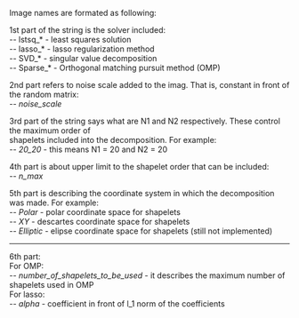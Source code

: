 Image names are formated as following:  

1st part of the string is the solver included:  
    -- lstsq_* - least squares solution  
    -- lasso_* - lasso regularization method  
    -- SVD_* - singular value decomposition  
    -- Sparse_* - Orthogonal matching pursuit method (OMP)  

2nd part refers to noise scale added to the imag. That is, constant in front of the random matrix:  
    -- *_noise_scale_*  
  
3rd part of the string says what are N1 and N2 respectively. These control the maximum order of  
shapelets included into the decomposition. For example:  
    -- *_20_20_* - this means N1 = 20 and N2 = 20  

4th part is about upper limit to the shapelet order that can be included:  
    -- *_n_max_*  
    
5th part is describing the coordinate system in which the decomposition was made. For example:  
    -- *_Polar_* - polar coordinate space for shapelets  
    -- *_XY_* - descartes coordinate space for shapelets  
    -- *_Elliptic_* - elipse coordinate space for shapelets (still not implemented)  

-------------

6th part:  
    For OMP:  
    -- *_number_of_shapelets_to_be_used_* - it describes the maximum number of shapelets used in OMP  
    For lasso:  
    -- *_alpha_* - coefficient in front of l_1 norm of the coefficients  
